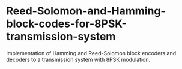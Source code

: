 # Reed-Solomon-and-Hamming-block-codes-for-8PSK-transmission-system
Ιmplementation of Hamming and Reed-Solomon block encoders and decoders to a transmission system with 8PSK modulation.
